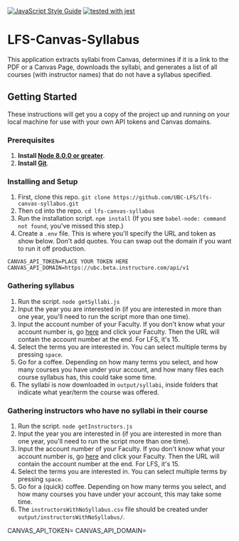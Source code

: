 [![JavaScript Style Guide](https://img.shields.io/badge/code_style-standard-brightgreen.svg)](https://standardjs.com)
[![tested with jest](https://img.shields.io/badge/tested_with-jest-99424f.svg)](https://github.com/facebook/jest)

# LFS-Canvas-Syllabus

This application extracts syllabi from Canvas, determines if it is a link to the PDF or a Canvas Page, downloads the syllabi, and generates a list of all courses (with instructor names) that do not have a syllabus specified.

## Getting Started

These instructions will get you a copy of the project up and running on your local machine for use with your own API tokens and Canvas domains. 

### Prerequisites

1. **Install [Node 8.0.0 or greater](https://nodejs.org)**.
1. **Install [Git](https://git-scm.com/downloads)**.

### Installing and Setup
1. First, clone this repo. `git clone https://github.com/UBC-LFS/lfs-canvas-syllabus.git`
1. Then cd into the repo. `cd lfs-canvas-syllabus`
1. Run the installation script. `npm install` (If you see `babel-node: command not found`, you've missed this step.)
1. Create a `.env` file. This is where you'll specify the URL and token as show below. Don't add quotes. You can swap out the domain if you want to run it off production. 
```
CANVAS_API_TOKEN=PLACE YOUR TOKEN HERE
CANVAS_API_DOMAIN=https://ubc.beta.instructure.com/api/v1
```

### Gathering syllabus
1. Run the script. `node getSyllabi.js`
1. Input the year you are interested in (if you are interested in more than one year, you'll need to run the script more than one time).
1. Input the account number of your Faculty. If you don't know what your account number is, go [here](https://ubc.beta.instructure.com/accounts/) and click your Faculty. Then the URL will contain the account number at the end. For LFS, it's 15. 
1. Select the terms you are interested in. You can select multiple terms by pressing `space`. 
1. Go for a coffee. Depending on how many terms you select, and how many courses you have under your account, and how many files each course syllabus has, this could take some time. 
1. The syllabi is now downloaded in `output/syllabi`, inside folders that indicate what year/term the course was offered.

### Gathering instructors who have no syllabi in their course
1. Run the script. `node getInstructors.js`
1. Input the year you are interested in (if you are interested in more than one year, you'll need to run the script more than one time).
1. Input the account number of your Faculty. If you don't know what your account number is, go [here](https://ubc.beta.instructure.com/accounts/) and click your Faculty. Then the URL will contain the account number at the end. For LFS, it's 15. 
1. Select the terms you are interested in. You can select multiple terms by pressing `space`. 
1. Go for a (quick) coffee. Depending on how many terms you select, and how many courses you have under your account, this may take some time.
1. The `instructorsWithNoSyllabus.csv` file should be created under `output/instructorsWithNoSyllabus/`.



CANVAS_API_TOKEN=
CANVAS_API_DOMAIN=